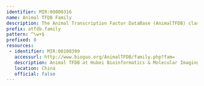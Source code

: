 ```yaml
---
identifier: MIR:00000316
name: Animal TFDB Family
description: The Animal Transcription Factor DataBase (AnimalTFDB) classifies TFs in sequenced animal genomes, as well as collecting the transcription co-factors and chromatin remodeling factors of those genomes. This collections refers to transcription factor families, and the species in which they are found.
prefix: atfdb.family
pattern: ^\w+$
prefixed: 0
resources:
 - identifier: MIR:00100399
   accessurl: http://www.bioguo.org/AnimalTFDB/family.php?fam=
   description: Animal TFDB at Hubei Bioinformatics & Molecular Imaging Key Laboratory
   location: China
   official: false
---
```

